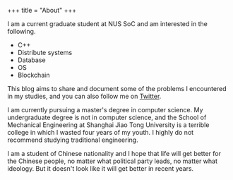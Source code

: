+++
title = "About"
+++

I am a current graduate student at NUS SoC and am interested in the following.
- C++
- Distribute systems
- Database
- OS
- Blockchain

This blog aims to share and document some of the problems I encountered in my studies, and you can also follow me on [Twitter](https://twitter.com/niujunhui).

I am currently pursuing a master's degree in computer science. My undergraduate degree is not in computer science, and the School of Mechanical Engineering at Shanghai Jiao Tong University is a terrible college in which I wasted four years of my youth. I highly do not recommend studying traditional engineering.

I am a student of Chinese nationality and I hope that life will get better for the Chinese people, no matter what political party leads, no matter what ideology. But it doesn't look like it will get better in recent years.